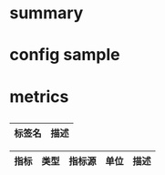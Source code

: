 # summary

# config sample

# metrics

##

| 标签名 | 描述 |
| ------ | ---- |

| 指标 | 类型 | 指标源 | 单位 | 描述 |
| ---- | ---- | ------ | ---- | ---- |

